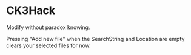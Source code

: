 # CK3Hack
Modify without paradox knowing.

Pressing "Add new file" when the SearchString and Location are empty clears your selected files for now.
